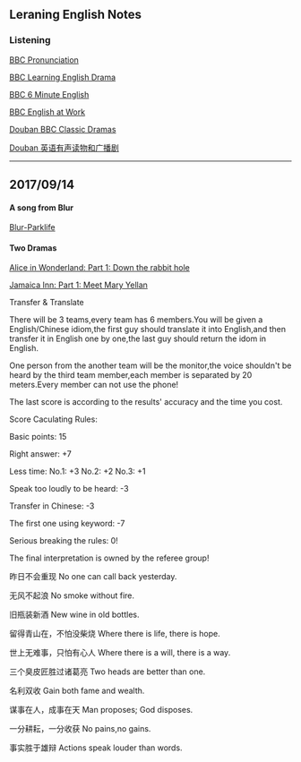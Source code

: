 ## Leraning English Notes

### Listening

[BBC Pronunciation](http://www.bbc.co.uk/learningenglish/english/features/pronunciation)

[BBC Learning English Drama](http://www.bbc.co.uk/learningenglish/english/features/drama)

[BBC 6 Minute English](http://www.bbc.co.uk/learningenglish/english/features/6-minute-english)

[BBC English at Work](http://www.bbc.co.uk/learningenglish/english/features/english-at-work)

[Douban BBC Classic Dramas](https://www.douban.com/doulist/119320/)

[Douban 英语有声读物和广播剧](https://site.douban.com/196116/widget/notes/11781049/note/251418056/)

--------------------------------------------------------------------------------------------------

## 2017/09/14

#### A song from Blur

[Blur-Parklife](http://www.xiami.com/song/b0iWfa705e?spm=a1z1s.3521865.23309997.163.XZz5r7)

#### Two Dramas

[Alice in Wonderland: Part 1: Down the rabbit hole](http://www.bbc.co.uk/learningenglish/english/features/drama/aliceinwonderland-ep01)

[Jamaica Inn: Part 1: Meet Mary Yellan](http://www.bbc.co.uk/learningenglish/english/features/drama/jamaica-ep-01)


Transfer & Translate


There will be 3 teams,every team has 6 members.You will be given a English/Chinese idiom,the first guy should translate it into 
English,and then transfer it in English one by one,the last guy should return the idom in English.


One person from the another team will be the monitor,the voice shouldn't be heard by the third team member,each member is separated by 20 
meters.Every member can not use the phone!


The last score is according to the results' accuracy and the time you cost.


Score Caculating Rules:

Basic points: 15

Right answer: +7

Less time: No.1: +3  No.2: +2  No.3: +1 

Speak too loudly to be heard: -3

Transfer in Chinese: -3

The first one using keyword: -7


Serious breaking the rules: 0!

The final interpretation is owned by the referee group!


昨日不会重现 No one can call back yesterday.

无风不起浪 No smoke without fire.

旧瓶装新酒 New wine in old bottles.

留得青山在，不怕没柴烧 Where there is life, there is hope.

世上无难事，只怕有心人 Where there is a will, there is a way.

三个臭皮匠胜过诸葛亮 Two heads are better than one.

名利双收 Gain both fame and wealth.

谋事在人，成事在天 Man proposes; God disposes.

一分耕耘，一分收获 No pains,no gains.

事实胜于雄辩 Actions speak louder than words.







